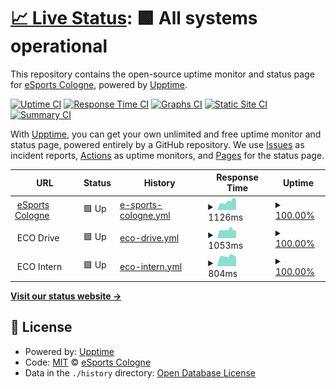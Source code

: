 # [📈 Live Status](https://status.esport.cologne): <!--live status--> **🟩 All systems operational**

This repository contains the open-source uptime monitor and status page for [eSports Cologne](https://esport.cologne), powered by [Upptime](https://github.com/upptime/upptime).

[![Uptime CI](https://github.com/eSports-Cologne-Dev/upptime/workflows/Uptime%20CI/badge.svg)](https://github.com/eSports-Cologne-Dev/upptime/actions?query=workflow%3A%22Uptime+CI%22)
[![Response Time CI](https://github.com/eSports-Cologne-Dev/upptime/workflows/Response%20Time%20CI/badge.svg)](https://github.com/eSports-Cologne-Dev/upptime/actions?query=workflow%3A%22Response+Time+CI%22)
[![Graphs CI](https://github.com/eSports-Cologne-Dev/upptime/workflows/Graphs%20CI/badge.svg)](https://github.com/eSports-Cologne-Dev/upptime/actions?query=workflow%3A%22Graphs+CI%22)
[![Static Site CI](https://github.com/eSports-Cologne-Dev/upptime/workflows/Static%20Site%20CI/badge.svg)](https://github.com/eSports-Cologne-Dev/upptime/actions?query=workflow%3A%22Static+Site+CI%22)
[![Summary CI](https://github.com/eSports-Cologne-Dev/upptime/workflows/Summary%20CI/badge.svg)](https://github.com/eSports-Cologne-Dev/upptime/actions?query=workflow%3A%22Summary+CI%22)

With [Upptime](https://upptime.js.org), you can get your own unlimited and free uptime monitor and status page, powered entirely by a GitHub repository. We use [Issues](https://github.com/eSports-Cologne-Dev/upptime/issues) as incident reports, [Actions](https://github.com/eSports-Cologne-Dev/upptime/actions) as uptime monitors, and [Pages](https://status.esport.cologne) for the status page.

<!--start: status pages-->
<!-- This summary is generated by Upptime (https://github.com/upptime/upptime) -->
<!-- Do not edit this manually, your changes will be overwritten -->
<!-- prettier-ignore -->
| URL | Status | History | Response Time | Uptime |
| --- | ------ | ------- | ------------- | ------ |
| <img alt="" src="https://icons.duckduckgo.com/ip3/esport.cologne.ico" height="13"> [eSports Cologne](https://esport.cologne) | 🟩 Up | [e-sports-cologne.yml](https://github.com/eSports-Cologne-Dev/upptime/commits/HEAD/history/e-sports-cologne.yml) | <details><summary><img alt="Response time graph" src="./graphs/e-sports-cologne/response-time-week.png" height="20"> 1126ms</summary><br><a href="https://status.esport.cologne/history/e-sports-cologne"><img alt="Response time 1685" src="https://img.shields.io/endpoint?url=https%3A%2F%2Fraw.githubusercontent.com%2FeSports-Cologne-Dev%2Fupptime%2FHEAD%2Fapi%2Fe-sports-cologne%2Fresponse-time.json"></a><br><a href="https://status.esport.cologne/history/e-sports-cologne"><img alt="24-hour response time 1093" src="https://img.shields.io/endpoint?url=https%3A%2F%2Fraw.githubusercontent.com%2FeSports-Cologne-Dev%2Fupptime%2FHEAD%2Fapi%2Fe-sports-cologne%2Fresponse-time-day.json"></a><br><a href="https://status.esport.cologne/history/e-sports-cologne"><img alt="7-day response time 1126" src="https://img.shields.io/endpoint?url=https%3A%2F%2Fraw.githubusercontent.com%2FeSports-Cologne-Dev%2Fupptime%2FHEAD%2Fapi%2Fe-sports-cologne%2Fresponse-time-week.json"></a><br><a href="https://status.esport.cologne/history/e-sports-cologne"><img alt="30-day response time 1107" src="https://img.shields.io/endpoint?url=https%3A%2F%2Fraw.githubusercontent.com%2FeSports-Cologne-Dev%2Fupptime%2FHEAD%2Fapi%2Fe-sports-cologne%2Fresponse-time-month.json"></a><br><a href="https://status.esport.cologne/history/e-sports-cologne"><img alt="1-year response time 1676" src="https://img.shields.io/endpoint?url=https%3A%2F%2Fraw.githubusercontent.com%2FeSports-Cologne-Dev%2Fupptime%2FHEAD%2Fapi%2Fe-sports-cologne%2Fresponse-time-year.json"></a></details> | <details><summary><a href="https://status.esport.cologne/history/e-sports-cologne">100.00%</a></summary><a href="https://status.esport.cologne/history/e-sports-cologne"><img alt="All-time uptime 99.98%" src="https://img.shields.io/endpoint?url=https%3A%2F%2Fraw.githubusercontent.com%2FeSports-Cologne-Dev%2Fupptime%2FHEAD%2Fapi%2Fe-sports-cologne%2Fuptime.json"></a><br><a href="https://status.esport.cologne/history/e-sports-cologne"><img alt="24-hour uptime 100.00%" src="https://img.shields.io/endpoint?url=https%3A%2F%2Fraw.githubusercontent.com%2FeSports-Cologne-Dev%2Fupptime%2FHEAD%2Fapi%2Fe-sports-cologne%2Fuptime-day.json"></a><br><a href="https://status.esport.cologne/history/e-sports-cologne"><img alt="7-day uptime 100.00%" src="https://img.shields.io/endpoint?url=https%3A%2F%2Fraw.githubusercontent.com%2FeSports-Cologne-Dev%2Fupptime%2FHEAD%2Fapi%2Fe-sports-cologne%2Fuptime-week.json"></a><br><a href="https://status.esport.cologne/history/e-sports-cologne"><img alt="30-day uptime 100.00%" src="https://img.shields.io/endpoint?url=https%3A%2F%2Fraw.githubusercontent.com%2FeSports-Cologne-Dev%2Fupptime%2FHEAD%2Fapi%2Fe-sports-cologne%2Fuptime-month.json"></a><br><a href="https://status.esport.cologne/history/e-sports-cologne"><img alt="1-year uptime 99.95%" src="https://img.shields.io/endpoint?url=https%3A%2F%2Fraw.githubusercontent.com%2FeSports-Cologne-Dev%2Fupptime%2FHEAD%2Fapi%2Fe-sports-cologne%2Fuptime-year.json"></a></details>
| <img alt="" src="https://icons.duckduckgo.com/ip3/null.ico" height="13"> ECO Drive | 🟩 Up | [eco-drive.yml](https://github.com/eSports-Cologne-Dev/upptime/commits/HEAD/history/eco-drive.yml) | <details><summary><img alt="Response time graph" src="./graphs/eco-drive/response-time-week.png" height="20"> 1053ms</summary><br><a href="https://status.esport.cologne/history/eco-drive"><img alt="Response time 1172" src="https://img.shields.io/endpoint?url=https%3A%2F%2Fraw.githubusercontent.com%2FeSports-Cologne-Dev%2Fupptime%2FHEAD%2Fapi%2Feco-drive%2Fresponse-time.json"></a><br><a href="https://status.esport.cologne/history/eco-drive"><img alt="24-hour response time 957" src="https://img.shields.io/endpoint?url=https%3A%2F%2Fraw.githubusercontent.com%2FeSports-Cologne-Dev%2Fupptime%2FHEAD%2Fapi%2Feco-drive%2Fresponse-time-day.json"></a><br><a href="https://status.esport.cologne/history/eco-drive"><img alt="7-day response time 1053" src="https://img.shields.io/endpoint?url=https%3A%2F%2Fraw.githubusercontent.com%2FeSports-Cologne-Dev%2Fupptime%2FHEAD%2Fapi%2Feco-drive%2Fresponse-time-week.json"></a><br><a href="https://status.esport.cologne/history/eco-drive"><img alt="30-day response time 1105" src="https://img.shields.io/endpoint?url=https%3A%2F%2Fraw.githubusercontent.com%2FeSports-Cologne-Dev%2Fupptime%2FHEAD%2Fapi%2Feco-drive%2Fresponse-time-month.json"></a><br><a href="https://status.esport.cologne/history/eco-drive"><img alt="1-year response time 1164" src="https://img.shields.io/endpoint?url=https%3A%2F%2Fraw.githubusercontent.com%2FeSports-Cologne-Dev%2Fupptime%2FHEAD%2Fapi%2Feco-drive%2Fresponse-time-year.json"></a></details> | <details><summary><a href="https://status.esport.cologne/history/eco-drive">100.00%</a></summary><a href="https://status.esport.cologne/history/eco-drive"><img alt="All-time uptime 99.71%" src="https://img.shields.io/endpoint?url=https%3A%2F%2Fraw.githubusercontent.com%2FeSports-Cologne-Dev%2Fupptime%2FHEAD%2Fapi%2Feco-drive%2Fuptime.json"></a><br><a href="https://status.esport.cologne/history/eco-drive"><img alt="24-hour uptime 100.00%" src="https://img.shields.io/endpoint?url=https%3A%2F%2Fraw.githubusercontent.com%2FeSports-Cologne-Dev%2Fupptime%2FHEAD%2Fapi%2Feco-drive%2Fuptime-day.json"></a><br><a href="https://status.esport.cologne/history/eco-drive"><img alt="7-day uptime 100.00%" src="https://img.shields.io/endpoint?url=https%3A%2F%2Fraw.githubusercontent.com%2FeSports-Cologne-Dev%2Fupptime%2FHEAD%2Fapi%2Feco-drive%2Fuptime-week.json"></a><br><a href="https://status.esport.cologne/history/eco-drive"><img alt="30-day uptime 100.00%" src="https://img.shields.io/endpoint?url=https%3A%2F%2Fraw.githubusercontent.com%2FeSports-Cologne-Dev%2Fupptime%2FHEAD%2Fapi%2Feco-drive%2Fuptime-month.json"></a><br><a href="https://status.esport.cologne/history/eco-drive"><img alt="1-year uptime 99.14%" src="https://img.shields.io/endpoint?url=https%3A%2F%2Fraw.githubusercontent.com%2FeSports-Cologne-Dev%2Fupptime%2FHEAD%2Fapi%2Feco-drive%2Fuptime-year.json"></a></details>
| <img alt="" src="https://icons.duckduckgo.com/ip3/null.ico" height="13"> ECO Intern | 🟩 Up | [eco-intern.yml](https://github.com/eSports-Cologne-Dev/upptime/commits/HEAD/history/eco-intern.yml) | <details><summary><img alt="Response time graph" src="./graphs/eco-intern/response-time-week.png" height="20"> 804ms</summary><br><a href="https://status.esport.cologne/history/eco-intern"><img alt="Response time 880" src="https://img.shields.io/endpoint?url=https%3A%2F%2Fraw.githubusercontent.com%2FeSports-Cologne-Dev%2Fupptime%2FHEAD%2Fapi%2Feco-intern%2Fresponse-time.json"></a><br><a href="https://status.esport.cologne/history/eco-intern"><img alt="24-hour response time 778" src="https://img.shields.io/endpoint?url=https%3A%2F%2Fraw.githubusercontent.com%2FeSports-Cologne-Dev%2Fupptime%2FHEAD%2Fapi%2Feco-intern%2Fresponse-time-day.json"></a><br><a href="https://status.esport.cologne/history/eco-intern"><img alt="7-day response time 804" src="https://img.shields.io/endpoint?url=https%3A%2F%2Fraw.githubusercontent.com%2FeSports-Cologne-Dev%2Fupptime%2FHEAD%2Fapi%2Feco-intern%2Fresponse-time-week.json"></a><br><a href="https://status.esport.cologne/history/eco-intern"><img alt="30-day response time 835" src="https://img.shields.io/endpoint?url=https%3A%2F%2Fraw.githubusercontent.com%2FeSports-Cologne-Dev%2Fupptime%2FHEAD%2Fapi%2Feco-intern%2Fresponse-time-month.json"></a><br><a href="https://status.esport.cologne/history/eco-intern"><img alt="1-year response time 871" src="https://img.shields.io/endpoint?url=https%3A%2F%2Fraw.githubusercontent.com%2FeSports-Cologne-Dev%2Fupptime%2FHEAD%2Fapi%2Feco-intern%2Fresponse-time-year.json"></a></details> | <details><summary><a href="https://status.esport.cologne/history/eco-intern">100.00%</a></summary><a href="https://status.esport.cologne/history/eco-intern"><img alt="All-time uptime 99.90%" src="https://img.shields.io/endpoint?url=https%3A%2F%2Fraw.githubusercontent.com%2FeSports-Cologne-Dev%2Fupptime%2FHEAD%2Fapi%2Feco-intern%2Fuptime.json"></a><br><a href="https://status.esport.cologne/history/eco-intern"><img alt="24-hour uptime 100.00%" src="https://img.shields.io/endpoint?url=https%3A%2F%2Fraw.githubusercontent.com%2FeSports-Cologne-Dev%2Fupptime%2FHEAD%2Fapi%2Feco-intern%2Fuptime-day.json"></a><br><a href="https://status.esport.cologne/history/eco-intern"><img alt="7-day uptime 100.00%" src="https://img.shields.io/endpoint?url=https%3A%2F%2Fraw.githubusercontent.com%2FeSports-Cologne-Dev%2Fupptime%2FHEAD%2Fapi%2Feco-intern%2Fuptime-week.json"></a><br><a href="https://status.esport.cologne/history/eco-intern"><img alt="30-day uptime 100.00%" src="https://img.shields.io/endpoint?url=https%3A%2F%2Fraw.githubusercontent.com%2FeSports-Cologne-Dev%2Fupptime%2FHEAD%2Fapi%2Feco-intern%2Fuptime-month.json"></a><br><a href="https://status.esport.cologne/history/eco-intern"><img alt="1-year uptime 99.70%" src="https://img.shields.io/endpoint?url=https%3A%2F%2Fraw.githubusercontent.com%2FeSports-Cologne-Dev%2Fupptime%2FHEAD%2Fapi%2Feco-intern%2Fuptime-year.json"></a></details>

<!--end: status pages-->

[**Visit our status website →**](https://status.esport.cologne)

## 📄 License

- Powered by: [Upptime](https://github.com/upptime/upptime)
- Code: [MIT](./LICENSE) © [eSports Cologne](https://esport.cologne)
- Data in the `./history` directory: [Open Database License](https://opendatacommons.org/licenses/odbl/1-0/)

